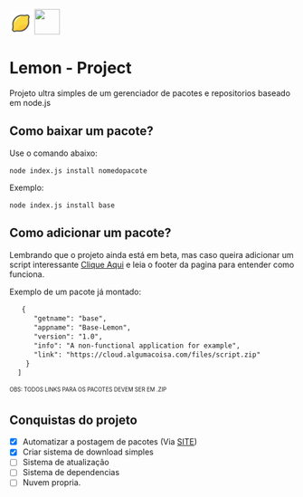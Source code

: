 <img src="icone.png" width="40" height="40"> <img src="https://cdn2.iconfinder.com/data/icons/nodejs-1/512/nodejs-512.png" width="45" height="45">


# Lemon - Project

Projeto ultra simples de um gerenciador de pacotes e repositorios baseado em node.js
## Como baixar um pacote?

Use o comando abaixo:
```
node index.js install nomedopacote
```   
Exemplo: 
```
node index.js install base
```

## Como adicionar um pacote?

Lembrando que o projeto ainda está em beta, mas caso queira adicionar um script interessante [Clique Aqui](http://juiceancap.hopto.org/lemon/) e leia o footer da pagina para entender como funciona.

Exemplo de um pacote já montado:
```
   {
      "getname": "base",
      "appname": "Base-Lemon",
      "version": "1.0",
      "info": "A non-functional application for example",
      "link": "https://cloud.algumacoisa.com/files/script.zip"
    } 
  ]
```
<sub><sup>OBS: TODOS LINKS PARA OS PACOTES DEVEM SER EM .ZIP</sub></sup>

## Conquistas do projeto
 - [x] Automatizar a postagem de pacotes (Via [SITE](http://juiceancap.hopto.org/lemon/))
 - [x] Criar sistema de download simples
 - [ ] Sistema de atualização
 - [ ] Sistema de dependencias
 - [ ] Nuvem propria.
